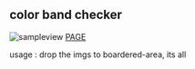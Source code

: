 ## color band checker
![sampleview](https://github.com/user-attachments/assets/300f4ff1-ff62-41aa-93ee-b8d741fd6006 "sample")
[PAGE](https://ryu-g.github.io/colorchecker/)

usage : drop the imgs to boardered-area, its all
